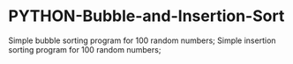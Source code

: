 # PYTHON-Bubble-and-Insertion-Sort
Simple bubble sorting program for 100 random numbers;
Simple insertion sorting program for 100 random numbers;
